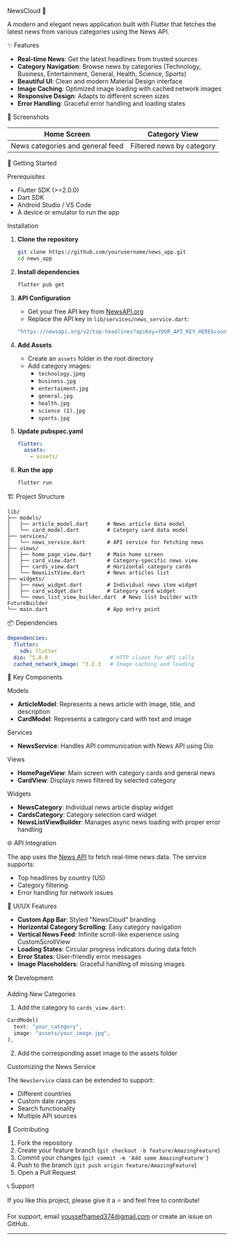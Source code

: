  NewsCloud 📰

A modern and elegant news application built with Flutter that fetches the latest news from various categories using the News API.

 ✨ Features

- **Real-time News**: Get the latest headlines from trusted sources
- **Category Navigation**: Browse news by categories (Technology, Business, Entertainment, General, Health, Science, Sports)
- **Beautiful UI**: Clean and modern Material Design interface
- **Image Caching**: Optimized image loading with cached network images
- **Responsive Design**: Adapts to different screen sizes
- **Error Handling**: Graceful error handling and loading states

 📱 Screenshots

| Home Screen | Category View |
|-------------|---------------|
| News categories and general feed | Filtered news by category |

 🚀 Getting Started

 Prerequisites

- Flutter SDK (>=2.0.0)
- Dart SDK
- Android Studio / VS Code
- A device or emulator to run the app

 Installation

1. **Clone the repository**
   ```bash
   git clone https://github.com/yourusername/news_app.git
   cd news_app
   ```

2. **Install dependencies**
   ```bash
   flutter pub get
   ```

3. **API Configuration**
   - Get your free API key from [NewsAPI.org](https://newsapi.org/)
   - Replace the API key in `lib/services/news_service.dart`:
   ```dart
   "https://newsapi.org/v2/top-headlines?apiKey=YOUR_API_KEY_HERE&country=us&category=$category"
   ```

4. **Add Assets**
   - Create an `assets` folder in the root directory
   - Add category images:
     - `technology.jpeg`
     - `business.jpg`
     - `entertaiment.jpg`
     - `general.jpg`
     - `health.jpg`
     - `science (1).jpg`
     - `sports.jpg`

5. **Update pubspec.yaml**
   ```yaml
   flutter:
     assets:
       - assets/
   ```

6. **Run the app**
   ```bash
   flutter run
   ```

 🏗️ Project Structure

```
lib/
├── models/
│   ├── article_model.dart      # News article data model
│   └── card_model.dart         # Category card data model
├── services/
│   └── news_service.dart       # API service for fetching news
├── views/
│   ├── home_page_view.dart     # Main home screen
│   ├── card_view.dart          # Category-specific news view
│   ├── cards_view.dart         # Horizontal category cards
│   └── NewsListView.dart       # News articles list
├── widgets/
│   ├── news_widget.dart        # Individual news item widget
│   ├── card_widget.dart        # Category card widget
│   └── news_list_view_builder.dart  # News list builder with FutureBuilder
└── main.dart                   # App entry point
```

 📦 Dependencies

```yaml
dependencies:
  flutter:
    sdk: flutter
  dio: ^5.0.0                    # HTTP client for API calls
  cached_network_image: ^3.2.3   # Image caching and loading
```

 🔧 Key Components

 Models
- **ArticleModel**: Represents a news article with image, title, and description
- **CardModel**: Represents a category card with text and image

 Services
- **NewsService**: Handles API communication with News API using Dio

 Views
- **HomePageView**: Main screen with category cards and general news
- **CardView**: Displays news filtered by selected category

 Widgets
- **NewsCategory**: Individual news article display widget
- **CardsCategory**: Category selection card widget
- **NewsListViewBuilder**: Manages async news loading with proper error handling

 🌐 API Integration

The app uses the [News API](https://newsapi.org/) to fetch real-time news data. The service supports:
- Top headlines by country (US)
- Category filtering
- Error handling for network issues

 🎨 UI/UX Features

- **Custom App Bar**: Styled "NewsCloud" branding
- **Horizontal Category Scrolling**: Easy category navigation
- **Vertical News Feed**: Infinite scroll-like experience using CustomScrollView
- **Loading States**: Circular progress indicators during data fetch
- **Error States**: User-friendly error messages
- **Image Placeholders**: Graceful handling of missing images

 🛠️ Development

 Adding New Categories

1. Add the category to `cards_view.dart`:
```dart
CardModel(
  text: "your_category",
  image: "assets/your_image.jpg",
),
```

2. Add the corresponding asset image to the assets folder

Customizing the News Service

The `NewsService` class can be extended to support:
- Different countries
- Custom date ranges
- Search functionality
- Multiple API sources

🤝 Contributing

1. Fork the repository
2. Create your feature branch (`git checkout -b feature/AmazingFeature`)
3. Commit your changes (`git commit -m 'Add some AmazingFeature'`)
4. Push to the branch (`git push origin feature/AmazingFeature`)
5. Open a Pull Request


📞 Support

If you like this project, please give it a ⭐ and feel free to contribute!

For support, email youssefhamed374@gmail.com or create an issue on GitHub.

---

